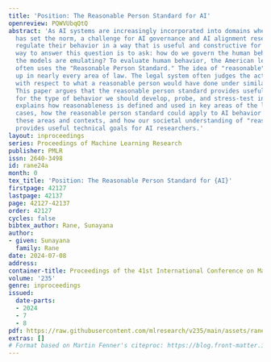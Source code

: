```yaml
---
title: 'Position: The Reasonable Person Standard for AI'
openreview: PQWVUbqQtQ
abstract: 'As AI systems are increasingly incorporated into domains where human behavior
  has set the norm, a challenge for AI governance and AI alignment research is to
  regulate their behavior in a way that is useful and constructive for society. One
  way to answer this question is to ask: how do we govern the human behavior that
  the models are emulating? To evaluate human behavior, the American legal system
  often uses the "Reasonable Person Standard." The idea of "reasonable" behavior comes
  up in nearly every area of law. The legal system often judges the actions of parties
  with respect to what a reasonable person would have done under similar circumstances.
  This paper argues that the reasonable person standard provides useful guidelines
  for the type of behavior we should develop, probe, and stress-test in models. It
  explains how reasonableness is defined and used in key areas of the law using illustrative
  cases, how the reasonable person standard could apply to AI behavior in each of
  these areas and contexts, and how our societal understanding of "reasonable" behavior
  provides useful technical goals for AI researchers.'
layout: inproceedings
series: Proceedings of Machine Learning Research
publisher: PMLR
issn: 2640-3498
id: rane24a
month: 0
tex_title: 'Position: The Reasonable Person Standard for {AI}'
firstpage: 42127
lastpage: 42137
page: 42127-42137
order: 42127
cycles: false
bibtex_author: Rane, Sunayana
author:
- given: Sunayana
  family: Rane
date: 2024-07-08
address:
container-title: Proceedings of the 41st International Conference on Machine Learning
volume: '235'
genre: inproceedings
issued:
  date-parts:
  - 2024
  - 7
  - 8
pdf: https://raw.githubusercontent.com/mlresearch/v235/main/assets/rane24a/rane24a.pdf
extras: []
# Format based on Martin Fenner's citeproc: https://blog.front-matter.io/posts/citeproc-yaml-for-bibliographies/
---
```

